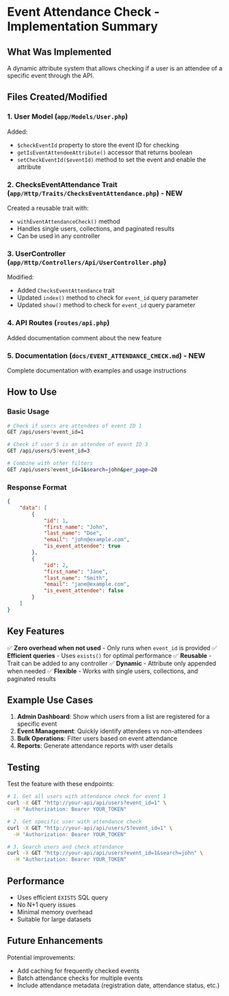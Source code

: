 # Event Attendance Check - Implementation Summary

## What Was Implemented

A dynamic attribute system that allows checking if a user is an attendee of a specific event through the API.

## Files Created/Modified

### 1. **User Model** (`app/Models/User.php`)

Added:

-   `$checkEventId` property to store the event ID for checking
-   `getIsEventAttendeeAttribute()` accessor that returns boolean
-   `setCheckEventId($eventId)` method to set the event and enable the attribute

### 2. **ChecksEventAttendance Trait** (`app/Http/Traits/ChecksEventAttendance.php`) - NEW

Created a reusable trait with:

-   `withEventAttendanceCheck()` method
-   Handles single users, collections, and paginated results
-   Can be used in any controller

### 3. **UserController** (`app/Http/Controllers/Api/UserController.php`)

Modified:

-   Added `ChecksEventAttendance` trait
-   Updated `index()` method to check for `event_id` query parameter
-   Updated `show()` method to check for `event_id` query parameter

### 4. **API Routes** (`routes/api.php`)

Added documentation comment about the new feature

### 5. **Documentation** (`docs/EVENT_ATTENDANCE_CHECK.md`) - NEW

Complete documentation with examples and usage instructions

## How to Use

### Basic Usage

```bash
# Check if users are attendees of event ID 1
GET /api/users?event_id=1

# Check if user 5 is an attendee of event ID 3
GET /api/users/5?event_id=3

# Combine with other filters
GET /api/users?event_id=1&search=john&per_page=20
```

### Response Format

```json
{
    "data": [
        {
            "id": 1,
            "first_name": "John",
            "last_name": "Doe",
            "email": "john@example.com",
            "is_event_attendee": true
        },
        {
            "id": 2,
            "first_name": "Jane",
            "last_name": "Smith",
            "email": "jane@example.com",
            "is_event_attendee": false
        }
    ]
}
```

## Key Features

✅ **Zero overhead when not used** - Only runs when `event_id` is provided
✅ **Efficient queries** - Uses `exists()` for optimal performance
✅ **Reusable** - Trait can be added to any controller
✅ **Dynamic** - Attribute only appended when needed
✅ **Flexible** - Works with single users, collections, and paginated results

## Example Use Cases

1. **Admin Dashboard**: Show which users from a list are registered for a specific event
2. **Event Management**: Quickly identify attendees vs non-attendees
3. **Bulk Operations**: Filter users based on event attendance
4. **Reports**: Generate attendance reports with user details

## Testing

Test the feature with these endpoints:

```bash
# 1. Get all users with attendance check for event 1
curl -X GET "http://your-api/api/users?event_id=1" \
  -H "Authorization: Bearer YOUR_TOKEN"

# 2. Get specific user with attendance check
curl -X GET "http://your-api/api/users/5?event_id=1" \
  -H "Authorization: Bearer YOUR_TOKEN"

# 3. Search users and check attendance
curl -X GET "http://your-api/api/users?event_id=1&search=john" \
  -H "Authorization: Bearer YOUR_TOKEN"
```

## Performance

-   Uses efficient `EXISTS` SQL query
-   No N+1 query issues
-   Minimal memory overhead
-   Suitable for large datasets

## Future Enhancements

Potential improvements:

-   Add caching for frequently checked events
-   Batch attendance checks for multiple events
-   Include attendance metadata (registration date, attendance status, etc.)
